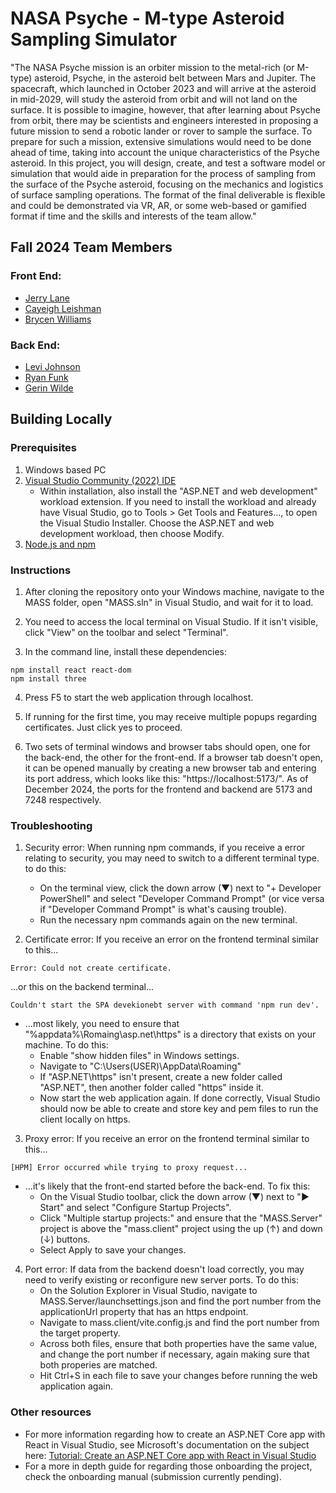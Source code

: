 # NASA Psyche - M-type Asteroid Sampling Simulator

"The NASA Psyche mission is an orbiter mission to the metal-rich (or M-type) asteroid, Psyche, in the asteroid belt between Mars and Jupiter. The spacecraft, which launched in October 2023 and will arrive at the asteroid in mid-2029, will study the asteroid from orbit and will not land on the surface.  It is possible to imagine, however, that after learning about Psyche from orbit, there may be scientists and engineers interested in proposing a future mission to send a robotic lander or rover to sample the surface. To prepare for such a mission, extensive simulations would need to be done ahead of time, taking into account the unique characteristics of the Psyche asteroid. In this project, you will design, create, and test a software model or simulation that would aide in preparation for the process of sampling from the surface of the Psyche asteroid, focusing on the mechanics and logistics of surface sampling operations. The format of the final deliverable is flexible and could be demonstrated via VR, AR, or some web-based or gamified format if time and the skills and interests of the team allow."

## Fall 2024 Team Members

### Front End:
- [Jerry Lane](https://github.com/JRLane-CS)
- [Cayeigh Leishman](https://github.com/CayleighLeishman)
- [Brycen Williams](https://github.com/Brycenjwill)

### Back End:
- [Levi Johnson](https://github.com/levijohnson1227)
- [Ryan Funk](https://github.com/RyanFunk2000)
- [Gerin Wilde](https://github.com/GerinWilde1)

## Building Locally

### Prerequisites

1. Windows based PC
2. [Visual Studio Community (2022) IDE](https://visualstudio.microsoft.com/vs/community/)
    - Within installation, also install the "ASP.NET and web development" workload extension. If you need to install the workload and already have Visual Studio, go to Tools > Get Tools and Features..., to open the Visual Studio Installer. Choose the ASP.NET and web development workload, then choose Modify.
3. [Node.js and npm](https://nodejs.org/en)

### Instructions

1. After cloning the repository onto your Windows machine, navigate to the MASS folder, open "MASS.sln" in Visual Studio, and wait for it to load.

2. You need to access the local terminal on Visual Studio. If it isn't visible, click "View" on the toolbar and select "Terminal".

3. In the command line, install these dependencies:

```console
npm install react react-dom
npm install three
```

4. Press F5 to start the web application through localhost.

5. If running for the first time, you may receive multiple popups regarding certificates. Just click yes to proceed.

6. Two sets of terminal windows and browser tabs should open, one for the back-end, the other for the front-end. If a browser tab doesn't open, it can be opened manually by creating a new browser tab and entering its port address, which looks like this: "https://localhost:5173/". As of December 2024, the ports for the frontend and backend are 5173 and 7248 respectively.

### Troubleshooting
1. Security error: When running npm commands, if you receive a error relating to security, you may need to switch to a different terminal type. to do this:
    - On the terminal view, click the down arrow (▼) next to "+ Developer PowerShell" and select "Developer Command Prompt" (or vice versa if "Developer Command Prompt" is what's causing trouble).
    - Run the necessary npm commands again on the new terminal.


2. Certificate error: If you receive an error on the frontend terminal similar to this...

```console
Error: Could not create certificate.
```
...or this on the backend terminal...
```console
Couldn't start the SPA devekionebt server with command 'npm run dev'.
```

- ...most likely, you need to ensure that "%appdata%\Romaing\asp.net\https" is a directory that exists on your machine. To do this:
    - Enable "show hidden files" in Windows settings.
    - Navigate to "C:\Users\(USER)\AppData\Roaming\"
    - If "ASP.NET\https" isn't present, create a new folder called "ASP.NET", then another folder called "https" inside it.
    - Now start the web application again. If done correctly, Visual Studio should now be able to create and store key and pem files to run the client locally on https.

3. Proxy error: If you receive an error on the frontend terminal similar to this...

```console
[HPM] Error occurred while trying to proxy request...
```
- ...it's likely that the front-end started before the back-end. To fix this:
    - On the Visual Studio toolbar, click the down arrow (▼) next to "▶ Start" and select "Configure Startup Projects".
    - Click "Multiple startup projects:" and ensure that the "MASS.Server" project is above the "mass.client" project using the up (↑) and down (↓) buttons.
    - Select Apply to save your changes.

4. Port error: If data from the backend doesn't load correctly, you may need to verify existing or reconfigure new server ports. To do this:
    - On the Solution Explorer in Visual Studio, navigate to MASS.Server/launchsettings.json and find the port number from the applicationUrl property that has an https endpoint.
    - Navigate to mass.client/vite.config.js and find the port number from the target property.
    - Across both files, ensure that both properties have the same value, and change the port number if necessary, again making sure that both properies are matched.
    - Hit Ctrl+S in each file to save your changes before running the web application again.

### Other resources
- For more information regarding how to create an ASP.NET Core app with React in Visual Studio, see Microsoft's documentation on the subject here: [Tutorial: Create an ASP.NET Core app with React in Visual Studio](https://learn.microsoft.com/en-us/visualstudio/javascript/tutorial-asp-net-core-with-react?view=vs-2022#prerequisites)
- For a more in depth guide for regarding those onboarding the project, check the onboarding manual (submission currently pending).

